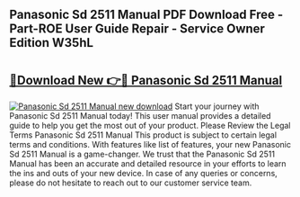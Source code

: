 ## Panasonic Sd 2511 Manual PDF Download Free - Part-ROE User Guide Repair - Service Owner Edition W35hL

# <h2><a href="http://cf1589.oget.top/?id=Panasonic+Sd+2511+Manual">🔗Download New 👉🔴 Panasonic Sd 2511 Manual</a></h2>

[![Panasonic Sd 2511 Manual new download](https://i.imgur.com/5g1atiW.png)](http://cf1589.oget.top/?id=Panasonic+Sd+2511+Manual)
Start your journey with Panasonic Sd 2511 Manual today! This user manual provides a detailed guide to help you get the most out of your product. Please Review the Legal Terms Panasonic Sd 2511 Manual This product is subject to certain legal terms and conditions. With features like list of features, your new Panasonic Sd 2511 Manual is a game-changer. We trust that the Panasonic Sd 2511 Manual has been an accurate and detailed resource in your efforts to learn the ins and outs of your new device. In case of any queries or concerns, please do not hesitate to reach out to our customer service team.
